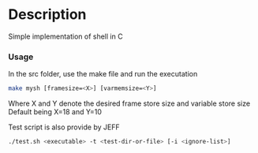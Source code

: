# Description

Simple implementation of shell in C

### Usage

In the src folder, use the make file and run the executation

```bash
make mysh [framesize=<X>] [varmemsize=<Y>]
```

Where X and Y denote the desired frame store size and variable store size
Default being X=18 and Y=10

Test script is also provide by JEFF

```bash
./test.sh <executable> -t <test-dir-or-file> [-i <ignore-list>]
```